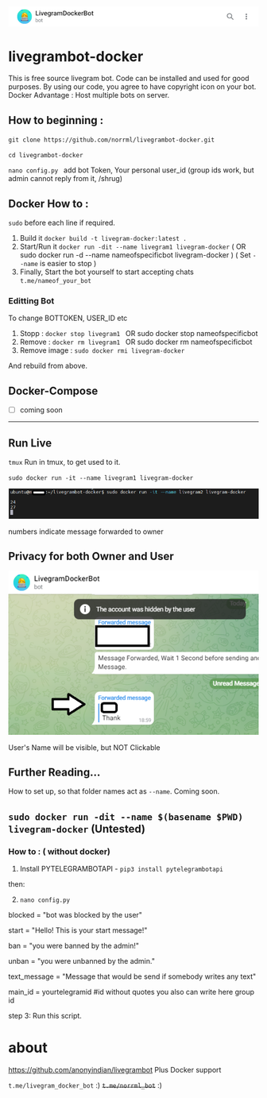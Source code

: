 ![logo](https://github.com/norrml/livegrambot-docker/blob/main/lgdbotavatar.png)
# livegrambot-docker
This is free source livegram bot. Code can be installed and used for good purposes. By using our code, you agree to have copyright icon on your bot.
Docker Advantage : Host multiple bots on server.

## How to beginning :

` git clone https://github.com/norrml/livegrambot-docker.git `

` cd livegrambot-docker `

`nano config.py ` add bot Token, Your personal user_id  (group ids work, but admin cannot reply from it, /shrug)

## Docker How to :

` sudo ` before each line if required. 

1. Build it ` docker build -t livegram-docker:latest . `
2. Start/Run it ` docker run -dit --name livegram1 livegram-docker `
( OR sudo docker run -d --name nameofspecificbot livegram-docker )
( Set `--name` is easier to stop )
3. Finally, Start the bot yourself to start accepting chats ` t.me/nameof_your_bot `

### Editting Bot 

To change BOTTOKEN, USER_ID etc  

1. Stopp : `docker stop livegram1 `  OR  sudo docker stop nameofspecificbot
2. Remove : `docker rm livegram1 ` OR  sudo docker rm nameofspecificbot 
3. Remove image : ` sudo docker rmi livegram-docker `
 
And rebuild from above.

## Docker-Compose

- [ ] coming soon

---
## Run Live

`tmux`  Run in tmux, to get used to it.

` sudo docker run -it --name livegram1 livegram-docker `

![numbers indicate message forwarded to owner](https://raw.githubusercontent.com/norrml/livegrambot-docker/main/image.png)

numbers indicate message forwarded to owner

## Privacy for both Owner and User

![User's Name will be visible, but NOT Clickable](https://github.com/norrml/livegrambot-docker/blob/main/lgdbot%20avatar.png)

User's Name will be visible, but NOT Clickable

## Further Reading...

How to set up, so that folder names act as `--name`. Coming soon. 

``` sudo docker run -dit --name $(basename $PWD) livegram-docker ``` 
 (Untested) 
 ---

### How to : ( without docker)
1.  Install PYTELEGRAMBOTAPI - `pip3 install pytelegrambotapi`

then:

2. `nano config.py  `

blocked = "bot was blocked by the user"

start = "Hello! This is your start message!"

ban = "you were banned by the admin!"

unban = "you were unbanned by the admin."

text_message = "Message that would be send if somebody writes any text"

main_id = yourtelegramid #id without quotes you also can write here group id


step 3: Run this script.


# about
https://github.com/anonyindian/livegrambot Plus Docker support

` t.me/livegram_docker_bot ` :)
~~` t.me/norrml_bot `~~ :)
